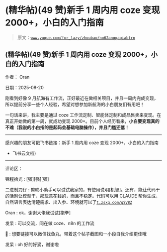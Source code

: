 # (精华帖)(49 赞)新手 1 周内用 coze 变现 2000+，小白的入门指南

> 原文：[`www.yuque.com/for_lazy/zhoubao/no62anqqaqiabtrn`](https://www.yuque.com/for_lazy/zhoubao/no62anqqaqiabtrn)

## (精华帖)(49 赞)新手 1 周内用 coze 变现 2000+，小白的入门指南

作者： Oran

日期：2025-08-20

刚看到好像 9 月航海有工作流，正好最近在做相关项目，并且一周内完成变现，所以提前分享一些个人经验，希望对想参加新航海的小白朋友们有用吧！

一句话来讲，我主要是通过 coze 工作流定制、智能体定制和成品售卖来变现。在真正开始做的第一周，就成功变现 2000+。目前个人经历看来，**小白要变现真的不难（我说的小白指的是起码会基础电脑操作），并且门槛还低！**

**  **

感兴趣的朋友可戳飞书链接：‍‌‌‍‍​‬‍​‍​​﻿⁠​‬﻿‌​​​​​​‬​⁠​‌⁠​‌​​‬‬﻿​‍‬‍‌⁠﻿​‬​​​​新手 1 周内用 coze 变现 2000+，小白的入门指南

*   飞书云文档)

* * *

评论区：

锦程拾光 : [强][强][强]

二进制刀仔 : 剪映小助手可以试试我家的，有使用说明[机智]。还有，能让代码干的活别让模型干，那玩意花钱的，而且不稳定。代码可以用 CLAUDE 帮你生成，自然语言表达清楚需求、出入参、环境就可以了[`t.zsxq.com/gSV8Z`](https://t.zsxq.com/gSV8Z)

Oran : ok，谢谢大佬我试试[抱拳]

发呆 : 可以交流，同在做 coze、n8n 的工作流

🎸 : 想要链接可以微信找鱼丸，带着这个帖子截图和一小段自我介绍更佳哦

发呆 : oh 好的好滴，谢谢啦